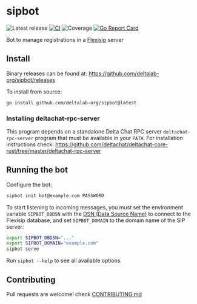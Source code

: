 #  sipbot

![Latest release](https://img.shields.io/github/v/tag/deltalab-org/sipbot?label=release)
[![CI](https://github.com/deltalab-org/sipbot/actions/workflows/ci.yml/badge.svg)](https://github.com/deltalab-org/sipbot/actions/workflows/ci.yml)
![Coverage](https://img.shields.io/badge/Coverage-16.9%25-red)
[![Go Report Card](https://goreportcard.com/badge/github.com/deltalab-org/sipbot)](https://goreportcard.com/report/github.com/deltalab-org/sipbot)

Bot to manage registrations in a [Flexisip](https://www.linphone.org/technical-corner/flexisip) server

## Install

Binary releases can be found at: https://github.com/deltalab-org/sipbot/releases

To install from source:

```sh
go install github.com/deltalab-org/sipbot@latest
```

### Installing deltachat-rpc-server

This program depends on a standalone Delta Chat RPC server `deltachat-rpc-server` program that must be
available in your `PATH`. For installation instructions check:
https://github.com/deltachat/deltachat-core-rust/tree/master/deltachat-rpc-server

## Running the bot

Configure the bot:

```sh
sipbot init bot@example.com PASSWORD
```

To start listening to incoming messages, you must set the environment variable `SIPBOT_DBDSN`
with the [DSN (Data Source Name)](https://github.com/go-sql-driver/mysql/#dsn-data-source-name)
to connect to the Flexisip database, and set `SIPBOT_DOMAIN` to the domain name of the SIP server:

```sh
export SIPBOT_DBDSN="..."
export SIPBOT_DOMAIN="example.com"
sipbot serve
```

Run `sipbot --help` to see all available options.

## Contributing

Pull requests are welcome! check [CONTRIBUTING.md](CONTRIBUTING.md)
